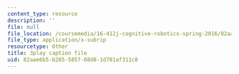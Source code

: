 ```yaml
---
content_type: resource
description: ''
file: null
file_location: /coursemedia/16-412j-cognitive-robotics-spring-2016/82aae6b5b285585788d81d781af311c8_DdPNsGRIw6o.vtt
file_type: application/x-subrip
resourcetype: Other
title: 3play caption file
uid: 82aae6b5-b285-5857-88d8-1d781af311c8
---
```

